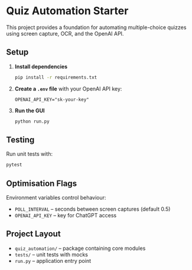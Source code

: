 # Quiz Automation Starter

This project provides a foundation for automating multiple-choice quizzes using
screen capture, OCR, and the OpenAI API.

## Setup

1. **Install dependencies**
   ```bash
   pip install -r requirements.txt
   ```
2. **Create a `.env` file** with your OpenAI API key:
   ```env
   OPENAI_API_KEY="sk-your-key"
   ```
3. **Run the GUI**
   ```bash
   python run.py
   ```

## Testing

Run unit tests with:
```bash
pytest
```

## Optimisation Flags

Environment variables control behaviour:

- `POLL_INTERVAL` – seconds between screen captures (default 0.5)
- `OPENAI_API_KEY` – key for ChatGPT access

## Project Layout

- `quiz_automation/` – package containing core modules
- `tests/` – unit tests with mocks
- `run.py` – application entry point
